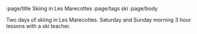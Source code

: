 :page/title Skiing in Les Marecottes
:page/tags ski
:page/body

Two days of skiing in Les Marecottes.  Saturday and Sunday morning 3 hour lessons with a ski teacher.
